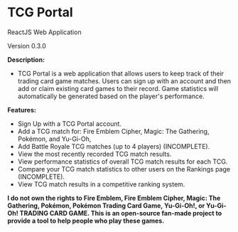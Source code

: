 # TCG Portal
ReactJS Web Application

Version 0.3.0

**Description:**
- TCG Portal is a web application that allows users to keep track of their trading card game matches. Users can sign up with an account and then add or claim existing card games to their record. Game statistics will automatically be generated based on the player's performance.

**Features:**
- Sign Up with a TCG Portal account.
- Add a TCG match for: Fire Emblem Cipher, Magic: The Gathering, Pokémon, and Yu-Gi-Oh,
- Add Battle Royale TCG matches (up to 4 players) (INCOMPLETE).
- View the most recently recorded TCG match results.
- View performance statistics of overall TCG match results for each TCG.
- Compare your TCG match statistics to other users on the Rankings page (INCOMPLETE).
- View TCG match results in a competitive ranking system.

**I do not own the rights to Fire Emblem, Fire Emblem Cipher, Magic: The Gathering, Pokémon, Pokémon Trading Card Game, Yu-Gi-Oh!, or Yu-Gi-Oh! TRADING CARD GAME. This is an open-source fan-made project to provide a tool to help people who play these games.**
